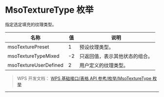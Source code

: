 # MsoTextureType 枚举

指定选定填充的纹理类型。

| 名称                  | 值  | 说明                           |
|-----------------------|-----|--------------------------------|
| msoTexturePreset      | 1   | 预设纹理类型。                 |
| msoTextureTypeMixed   | -2  | 只返回值，表示其他状态的组合。 |
| msoTextureUserDefined | 2   | 用户定义的纹理类型。           |

> WPS 开发文档： [WPS 基础接口/表格 API 参考/枚举/MsoTextureType 枚举](https://qn.cache.wpscdn.cn/encs/doc/office_v19/topics/WPS%20%E5%9F%BA%E7%A1%80%E6%8E%A5%E5%8F%A3/%E8%A1%A8%E6%A0%BC%20API%20%E5%8F%82%E8%80%83/%E6%9E%9A%E4%B8%BE/MsoTextureType%20%E6%9E%9A%E4%B8%BE.html)

------------------------------------------------------------------------
